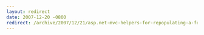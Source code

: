 ```yaml
---
layout: redirect
date: 2007-12-20 -0800
redirect: /archive/2007/12/21/asp.net-mvc-helpers-for-repopulating-a-form.aspx/
---
```

